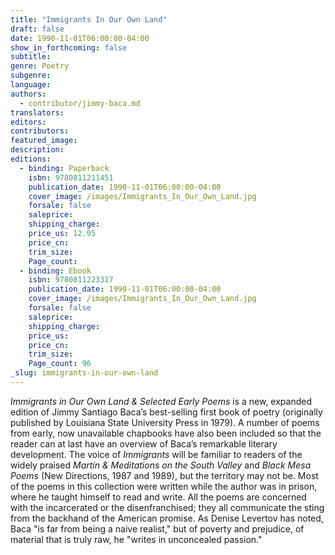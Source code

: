 ```yaml
---
title: "Immigrants In Our Own Land"
draft: false
date: 1990-11-01T06:00:00-04:00
show_in_forthcoming: false
subtitle:
genre: Poetry
subgenre:
language:
authors:
  - contributor/jimmy-baca.md
translators:
editors:
contributors:
featured_image:
description:
editions:
  - binding: Paperback
    isbn: 9780811211451
    publication_date: 1990-11-01T06:00:00-04:00
    cover_image: /images/Immigrants_In_Our_Own_Land.jpg
    forsale: false
    saleprice:
    shipping_charge:
    price_us: 12.95
    price_cn:
    trim_size:
    Page_count:
  - binding: Ebook
    isbn: 9780811223317
    publication_date: 1990-11-01T06:00:00-04:00
    cover_image: /images/Immigrants_In_Our_Own_Land.jpg
    forsale: false
    saleprice:
    shipping_charge:
    price_us:
    price_cn:
    trim_size:
    Page_count: 96
_slug: immigrants-in-our-own-land
---
```


_Immigrants in Our Own Land & Selected Early Poems_ is a new, expanded edition of Jimmy Santiago Baca’s best-selling first book of poetry (originally published by Louisiana State University Press in 1979). A number of poems from early, now unavailable chapbooks have also been included so that the reader can at last have an overview of Baca’s remarkable literary development. The voice of _Immigrants_ will be familiar to readers of the widely praised _Martín & Meditations on the South Valley_ and _Black Mesa Poems_ (New Directions, 1987 and 1989), but the territory may not be. Most of the poems in this collection were written while the author was in prison, where he taught himself to read and write. All the poems are concerned with the incarcerated or the disenfranchised; they all communicate the sting from the backhand of the American promise. As Denise Levertov has noted, Baca "is far from being a naive realist," but of poverty and prejudice, of material that is truly raw, he "writes in unconcealed passion."

